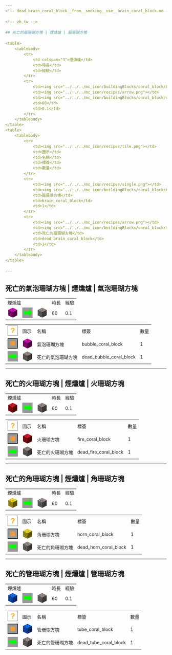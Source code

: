 ```yaml
---
<!-- dead_brain_coral_block__from__smoking__use__brain_coral_block.md -->

<!-- zh_tw -->

## 死亡的腦珊瑚方塊 | 煙燻爐 | 腦珊瑚方塊

<table>
	<tablebody>
		<tr>
			<td colspan="3">煙燻爐</td>
			<td>時長</td>
			<td>經驗</td>
		</tr>
		<tr>
			<td><img src="../../../mc_icon/buildingBlocks/coral_block/brain_coral_block.png"></td>
			<td><img src="../../../mc_icon/recipes/arrow.png"></td>
			<td><img src="../../../mc_icon/buildingBlocks/coral_block/dead_brain_coral_block.png"></td>
			<td>60</td>
			<td>0.1</td>
		</tr>
	</tablebody>
</table>
<table>
	<tablebody>
		<tr>
			<td><img src="../../../mc_icon/recipes/tile.png"></td>
			<td>圖示</td>
			<td>名稱</td>
			<td>標簽</td>
			<td>數量</td>
		</tr>
		<tr>
			<td><img src="../../../mc_icon/recipes/single.png"></td>
			<td><img src="../../../mc_icon/buildingBlocks/coral_block/brain_coral_block.png"></td>
			<td>腦珊瑚方塊</td>
			<td>brain_coral_block</td>
			<td>1</td>
		</tr>
		<tr>
			<td><img src="../../../mc_icon/recipes/arrow.png"></td>
			<td><img src="../../../mc_icon/buildingBlocks/coral_block/dead_brain_coral_block.png"></td>
			<td>死亡的腦珊瑚方塊</td>
			<td>dead_brain_coral_block</td>
			<td>1</td>
		</tr>
	</tablebody>
</table>

---
```

<!-- dead_bubble_coral_block__from__smoking__use__bubble_coral_block.md -->

<!-- zh_tw -->

## 死亡的氣泡珊瑚方塊 | 煙燻爐 | 氣泡珊瑚方塊

<table>
	<tablebody>
		<tr>
			<td colspan="3">煙燻爐</td>
			<td>時長</td>
			<td>經驗</td>
		</tr>
		<tr>
			<td><img src="../../../mc_icon/buildingBlocks/coral_block/bubble_coral_block.png"></td>
			<td><img src="../../../mc_icon/recipes/arrow.png"></td>
			<td><img src="../../../mc_icon/buildingBlocks/coral_block/dead_bubble_coral_block.png"></td>
			<td>60</td>
			<td>0.1</td>
		</tr>
	</tablebody>
</table>
<table>
	<tablebody>
		<tr>
			<td><img src="../../../mc_icon/recipes/tile.png"></td>
			<td>圖示</td>
			<td>名稱</td>
			<td>標簽</td>
			<td>數量</td>
		</tr>
		<tr>
			<td><img src="../../../mc_icon/recipes/single.png"></td>
			<td><img src="../../../mc_icon/buildingBlocks/coral_block/bubble_coral_block.png"></td>
			<td>氣泡珊瑚方塊</td>
			<td>bubble_coral_block</td>
			<td>1</td>
		</tr>
		<tr>
			<td><img src="../../../mc_icon/recipes/arrow.png"></td>
			<td><img src="../../../mc_icon/buildingBlocks/coral_block/dead_bubble_coral_block.png"></td>
			<td>死亡的氣泡珊瑚方塊</td>
			<td>dead_bubble_coral_block</td>
			<td>1</td>
		</tr>
	</tablebody>
</table>

---
<!-- dead_fire_coral_block__from__smoking__use__fire_coral_block.md -->

<!-- zh_tw -->

## 死亡的火珊瑚方塊 | 煙燻爐 | 火珊瑚方塊

<table>
	<tablebody>
		<tr>
			<td colspan="3">煙燻爐</td>
			<td>時長</td>
			<td>經驗</td>
		</tr>
		<tr>
			<td><img src="../../../mc_icon/buildingBlocks/coral_block/fire_coral_block.png"></td>
			<td><img src="../../../mc_icon/recipes/arrow.png"></td>
			<td><img src="../../../mc_icon/buildingBlocks/coral_block/dead_fire_coral_block.png"></td>
			<td>60</td>
			<td>0.1</td>
		</tr>
	</tablebody>
</table>
<table>
	<tablebody>
		<tr>
			<td><img src="../../../mc_icon/recipes/tile.png"></td>
			<td>圖示</td>
			<td>名稱</td>
			<td>標簽</td>
			<td>數量</td>
		</tr>
		<tr>
			<td><img src="../../../mc_icon/recipes/single.png"></td>
			<td><img src="../../../mc_icon/buildingBlocks/coral_block/fire_coral_block.png"></td>
			<td>火珊瑚方塊</td>
			<td>fire_coral_block</td>
			<td>1</td>
		</tr>
		<tr>
			<td><img src="../../../mc_icon/recipes/arrow.png"></td>
			<td><img src="../../../mc_icon/buildingBlocks/coral_block/dead_fire_coral_block.png"></td>
			<td>死亡的火珊瑚方塊</td>
			<td>dead_fire_coral_block</td>
			<td>1</td>
		</tr>
	</tablebody>
</table>

---
<!-- dead_horn_coral_block__from__smoking__use__horn_coral_block.md -->

<!-- zh_tw -->

## 死亡的角珊瑚方塊 | 煙燻爐 | 角珊瑚方塊

<table>
	<tablebody>
		<tr>
			<td colspan="3">煙燻爐</td>
			<td>時長</td>
			<td>經驗</td>
		</tr>
		<tr>
			<td><img src="../../../mc_icon/buildingBlocks/coral_block/horn_coral_block.png"></td>
			<td><img src="../../../mc_icon/recipes/arrow.png"></td>
			<td><img src="../../../mc_icon/buildingBlocks/coral_block/dead_horn_coral_block.png"></td>
			<td>60</td>
			<td>0.1</td>
		</tr>
	</tablebody>
</table>
<table>
	<tablebody>
		<tr>
			<td><img src="../../../mc_icon/recipes/tile.png"></td>
			<td>圖示</td>
			<td>名稱</td>
			<td>標簽</td>
			<td>數量</td>
		</tr>
		<tr>
			<td><img src="../../../mc_icon/recipes/single.png"></td>
			<td><img src="../../../mc_icon/buildingBlocks/coral_block/horn_coral_block.png"></td>
			<td>角珊瑚方塊</td>
			<td>horn_coral_block</td>
			<td>1</td>
		</tr>
		<tr>
			<td><img src="../../../mc_icon/recipes/arrow.png"></td>
			<td><img src="../../../mc_icon/buildingBlocks/coral_block/dead_horn_coral_block.png"></td>
			<td>死亡的角珊瑚方塊</td>
			<td>dead_horn_coral_block</td>
			<td>1</td>
		</tr>
	</tablebody>
</table>

---
<!-- dead_tube_coral_block__from__smoking__use__tube_coral_block.md -->

<!-- zh_tw -->

## 死亡的管珊瑚方塊 | 煙燻爐 | 管珊瑚方塊

<table>
	<tablebody>
		<tr>
			<td colspan="3">煙燻爐</td>
			<td>時長</td>
			<td>經驗</td>
		</tr>
		<tr>
			<td><img src="../../../mc_icon/buildingBlocks/coral_block/tube_coral_block.png"></td>
			<td><img src="../../../mc_icon/recipes/arrow.png"></td>
			<td><img src="../../../mc_icon/buildingBlocks/coral_block/dead_tube_coral_block.png"></td>
			<td>60</td>
			<td>0.1</td>
		</tr>
	</tablebody>
</table>
<table>
	<tablebody>
		<tr>
			<td><img src="../../../mc_icon/recipes/tile.png"></td>
			<td>圖示</td>
			<td>名稱</td>
			<td>標簽</td>
			<td>數量</td>
		</tr>
		<tr>
			<td><img src="../../../mc_icon/recipes/single.png"></td>
			<td><img src="../../../mc_icon/buildingBlocks/coral_block/tube_coral_block.png"></td>
			<td>管珊瑚方塊</td>
			<td>tube_coral_block</td>
			<td>1</td>
		</tr>
		<tr>
			<td><img src="../../../mc_icon/recipes/arrow.png"></td>
			<td><img src="../../../mc_icon/buildingBlocks/coral_block/dead_tube_coral_block.png"></td>
			<td>死亡的管珊瑚方塊</td>
			<td>dead_tube_coral_block</td>
			<td>1</td>
		</tr>
	</tablebody>
</table>

